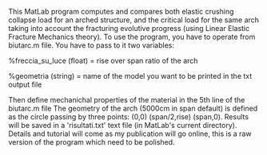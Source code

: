 This MatLab program computes and compares both elastic crushing collapse load for an arched structure, and the critical load for the same arch taking into account the fracturing evolutive progress (using Linear Elastic Fracture Mechanics theory).
To use the program, you have to operate from biutarc.m file. You have to pass to it two variables: 

%freccia_su_luce (float) = rise over span ratio of the arch

%geometria (string) = name of the model you want to be printed in the txt output file

Then define mechanichal properties of the material in the 5th line of the biutarc.m file
The geometry of the arch (5000cm in span default) is defined as the circle passing by three points: (0,0) (span/2,rise) (span,0).
Results will be saved in a 'risultati.txt' text file (in MatLab's current directory).
Details and tutorial will come as my publication will go online, this is a raw version of the program which need to be polished.
